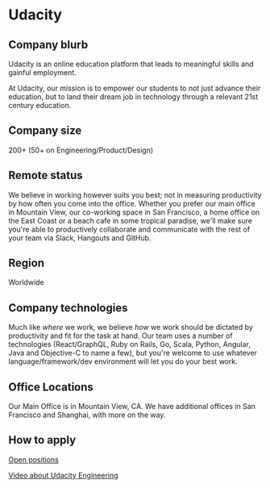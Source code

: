 # Udacity

## Company blurb

Udacity is an online education platform that leads to meaningful skills and gainful employment.

At Udacity, our mission is to empower our students to not just advance their education, but to land their dream job in technology through a relevant 21st century education.


## Company size

200+ (50+ on Engineering/Product/Design)

## Remote status

We believe in working however suits you best; not in measuring productivity by how often you come into the office. Whether you prefer our main office in Mountain View, our co-working space in San Francisco, a home office on the East Coast or a beach cafe in some tropical paradise, we'll make sure you're able to productively collaborate and communicate with the rest of your team via Slack, Hangouts and GitHub.

## Region

Worldwide

## Company technologies

Much like *where* we work, we believe *how* we work should be dictated by productivity and fit for the task at hand. Our team uses a number of technologies (React/GraphQL, Ruby on Rails, Go, Scala, Python, Angular, Java and Objective-C to name a few), but you're welcome to use whatever language/framework/dev environment will let you do your best work.

## Office Locations

Our Main Office is in Mountain View, CA. We have additional offices in San Francisco and Shanghai, with more on the way.

## How to apply

[Open positions](https://jobs.lever.co/udacity?lever-via=XleBPrSxxN)

[Video about Udacity Engineering](https://vimeo.com/135723573)
